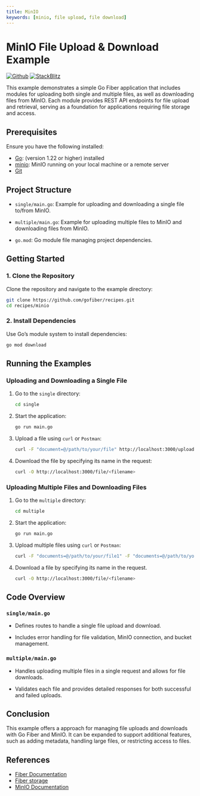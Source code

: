 ```yaml
---
title: MinIO
keywords: [minio, file upload, file download]
---
```


# MinIO File Upload & Download Example

[![Github](https://img.shields.io/static/v1?label=&message=Github&color=2ea44f&style=for-the-badge&logo=github)](https://github.com/gofiber/recipes/tree/master/minio) [![StackBlitz](https://img.shields.io/static/v1?label=&message=StackBlitz&color=2ea44f&style=for-the-badge&logo=StackBlitz)](https://stackblitz.com/github/gofiber/recipes/tree/master/minio)

This example demonstrates a simple Go Fiber application that includes modules for uploading both single and multiple files, as well as downloading files from MinIO. Each module provides REST API endpoints for file upload and retrieval, serving as a foundation for applications requiring file storage and access.

## Prerequisites

Ensure you have the following installed:

- [Go](https://golang.org/dl/): (version 1.22 or higher) installed
- [minio](https://min.io/download): MinIO running on your local machine or a remote server
- [Git](https://git-scm.com/downloads)

## Project Structure

- `single/main.go`: Example for uploading and downloading a single file to/from MinIO.

- `multiple/main.go`: Example for uploading multiple files to MinIO and downloading files from MinIO.

- `go.mod`: Go module file managing project dependencies.

## Getting Started

### 1. Clone the Repository

Clone the repository and navigate to the example directory:

```bash
git clone https://github.com/gofiber/recipes.git
cd recipes/minio
```

### 2. Install Dependencies

Use Go’s module system to install dependencies:

```bash
go mod download
```

## Running the Examples

### Uploading and Downloading a Single File

1. Go to the `single` directory:

   ```bash
   cd single
   ```

2. Start the application:

   ```bash
   go run main.go
   ```

3. Upload a file using `curl` or `Postman`:
   ```bash
   curl -F "document=@/path/to/your/file" http://localhost:3000/upload
   ```
4. Download the file by specifying its name in the request:

   ```bash
   curl -O http://localhost:3000/file/<filename>
   ```

### Uploading Multiple Files and Downloading Files

1. Go to the `multiple` directory:

   ```bash
   cd multiple
   ```

2. Start the application:

   ```bash
   go run main.go
   ```

3. Upload multiple files using `curl` or `Postman`:

   ```bash
   curl -F "documents=@/path/to/your/file1" -F "documents=@/path/to/your/file2" http://localhost:3000/upload
   ```

4. Download a file by specifying its name in the request.

   ```bash
   curl -O http://localhost:3000/file/<filename>
   ```

## Code Overview

### `single/main.go`

- Defines routes to handle a single file upload and download.

- Includes error handling for file validation, MinIO connection, and bucket management.

### `multiple/main.go`

- Handles uploading multiple files in a single request and allows for file downloads.

- Validates each file and provides detailed responses for both successful and failed uploads.

## Conclusion

This example offers a approach for managing file uploads and downloads with Go Fiber and MinIO. It can be expanded to support additional features, such as adding metadata, handling large files, or restricting access to files.

## References

- [Fiber Documentation](https://docs.gofiber.io)
- [Fiber storage](https://github.com/gofiber/storage)
- [MinIO Documentation](https://min.io/docs/)
